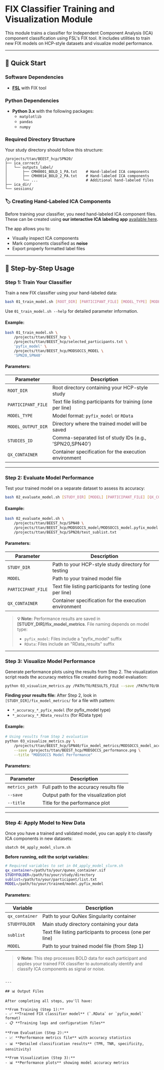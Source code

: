 # FIX Classifier Training and Visualization Module

This module trains a classifier for Independent Component Analysis (ICA) component classification using FSL's FIX tool. It includes utilities to train new FIX models on HCP-style datasets and visualize model performance.

---

## 🚀 Quick Start

### Software Dependencies
- **[FSL](https://fsl.fmrib.ox.ac.uk/fsl/fslwiki/FIX)** with FIX tool

### Python Dependencies
- **Python 3.x** with the following packages:
  - `matplotlib`
  - `pandas` 
  - `numpy`

### Required Directory Structure

Your study directory should follow this structure:

```
/projects/ttan/BEEST_hcp/SPN20/
├── ica_correct/
│   └── outputs_label/
│       ├── CMH0001_BOLD_1_PA.txt    # Hand-labeled ICA components
│       ├── CMH0014_BOLD_2_PA.txt    # Hand-labeled ICA components
│       └── ...                      # Additional hand-labeled files
├── ica_dir/
└── sessions/
```

### 🏷️ Creating Hand-Labeled ICA Components

Before training your classifier, you need hand-labeled ICA component files. These can be created using **our interactive ICA labeling app** [available here](https://github.com/slimnsour/ica-ranker).

The app allows you to:
- Visually inspect ICA components
- Mark components classified as **noise**
- Export properly formatted label files

---

## 📖 Step-by-Step Usage

### Step 1: Train Your Classifier

Train a new FIX classifier using your hand-labeled data:

```bash
bash 01_train_model.sh [ROOT_DIR] [PARTICIPANT_FILE] [MODEL_TYPE] [MODEL_OUTPUT_DIR] [STUDIES_ID] [QX_CONTAINER]
```

Use `01_train_model.sh --help` for detailed parameter information.

#### Example:
```bash
bash 01_train_model.sh \
    /projects/ttan/BEEST_hcp \
    /projects/ttan/BEEST_hcp/selected_participants.txt \
    'pyfix_model' \
    /projects/ttan/BEEST_hcp/MODSOCCS_MODEL \
    'SPN20,SPN40'
```

#### Parameters:
| Parameter | Description |
|-----------|-------------|
| `ROOT_DIR` | Root directory containing your HCP-style study |
| `PARTICIPANT_FILE` | Text file listing participants for training (one per line) |
| `MODEL_TYPE` | Model format: `pyfix_model` or `RData` |
| `MODEL_OUTPUT_DIR` | Directory where the trained model will be saved |
| `STUDIES_ID` | Comma-separated list of study IDs (e.g., 'SPN20,SPN40') |
| `QX_CONTAINER` | Container specification for the execution environment |

---

### Step 2: Evaluate Model Performance

Test your trained model on a separate dataset to assess its accuracy:

```bash
bash 02_evaluate_model.sh [STUDY_DIR] [MODEL] [PARTICIPANT_FILE] [QX_CONTAINER]
```

#### Example:
```bash
bash 02_evaluate_model.sh \
    /projects/ttan/BEEST_hcp/SPN40 \
    /projects/ttan/BEEST_hcp/MODSOCCS_model/MODSOCCS_model.pyfix_model \
    /projects/ttan/BEEST_hcp/SPN20/test_sublist.txt
```

#### Parameters:
| Parameter | Description |
|-----------|-------------|
| `STUDY_DIR` | Path to your HCP-style study directory for testing |
| `MODEL` | Path to your trained model file |
| `PARTICIPANT_FILE` | Text file listing participants for testing (one per line) |
| `QX_CONTAINER` | Container specification for the execution environment |

> **💡 Note:** Performance results are saved in **[STUDY_DIR]/fix_model_metrics**. File naming depends on model type:
> - `pyfix_model`: Files include a "pyfix_model" suffix
> - `RData`: Files include an "RData_results" suffix

---

### Step 3: Visualize Model Performance

Generate performance plots using the results from Step 2. The visualization script reads the accuracy metrics file created during model evaluation:

```bash
python 03_visualize_metrics.py /PATH/TO/RESULTS_FILE --save /PATH/TO/OUTPUT --title "Model Performance"
```

**Finding your results file:** After Step 2, look in `[STUDY_DIR]/fix_model_metrics/` for a file with pattern:
- `*_accuracy_*_pyfix_model` (for pyfix_model type)
- `*_accuracy_*_RData_results` (for RData type)

#### Example:
```bash
# Using results from Step 2 evaluation
python 03_visualize_metrics.py \
    /projects/ttan/BEEST_hcp/SPN40/fix_model_metrics/MODSOCCS_model_accuracy_20250624_172033_pyfix_model \
    --save /projects/ttan/BEEST_hcp/MODSOCCS_performance.png \
    --title "MODSOCCS Model Performance"
```

#### Parameters:
| Parameter | Description |
|-----------|-------------|
| `metrics_path` | Full path to the accuracy results file |
| `--save` | Output path for the visualization plot |
| `--title` | Title for the performance plot |

---

### Step 4: Apply Model to New Data

Once you have a trained and validated model, you can apply it to classify ICA components in new datasets:

```bash
sbatch 04_apply_model_slurm.sh
```

**Before running, edit the script variables:**
```bash
# Required variables to set in 04_apply_model_slurm.sh
qx_container=/path/to/your/qunex_container.sif
STUDYFOLDER=/path/to/your/study/directory
sublist=/path/to/your/participant/list.txt
MODEL=/path/to/your/trained/model.pyfix_model
```

#### Parameters:
| Variable | Description |
|----------|-------------|
| `qx_container` | Path to your QuNex Singularity container |
| `STUDYFOLDER` | Main study directory containing your data |
| `sublist` | Text file listing participants to process (one per line) |
| `MODEL` | Path to your trained model file (from Step 1) |

> **💡 Note:** This step processes BOLD data for each participant and applies your trained FIX classifier to automatically identify and classify ICA components as signal or noise.

```

---

## 📊 Output Files

After completing all steps, you'll have:

**From Training (Step 1):**
- ✅ **Trained FIX classifier model** (`.RData` or `pyfix_model` format)
- 📋 **Training logs and configuration files**

**From Evaluation (Step 2):**
- 📈 **Performance metrics file** with accuracy statistics
- 📊 **Detailed classification results** (TPR, TNR, specificity, sensitivity)

**From Visualization (Step 3):**
- 📊 **Performance plots** showing model accuracy metrics